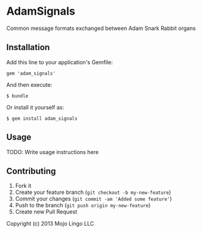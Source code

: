 # AdamSignals

Common message formats exchanged between Adam Snark Rabbit organs

## Installation

Add this line to your application's Gemfile:

    gem 'adam_signals'

And then execute:

    $ bundle

Or install it yourself as:

    $ gem install adam_signals

## Usage

TODO: Write usage instructions here

## Contributing

1. Fork it
2. Create your feature branch (`git checkout -b my-new-feature`)
3. Commit your changes (`git commit -am 'Added some feature'`)
4. Push to the branch (`git push origin my-new-feature`)
5. Create new Pull Request

Copyright (c) 2013 Mojo Lingo LLC
